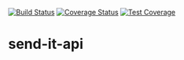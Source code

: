 [![Build Status](https://travis-ci.org/NkFab/send-it-api.svg?branch=develop)](https://travis-ci.org/NkFab/send-it-api)
[![Coverage Status](https://coveralls.io/repos/github/NkFab/send-it-api/badge.svg?branch=develop)](https://coveralls.io/github/NkFab/send-it-api?branch=develop)
[![Test Coverage](https://api.codeclimate.com/v1/badges/32a0ff238c5c12dcc8ec/test_coverage)](https://codeclimate.com/github/NkFab/send-it-api/test_coverage)
# send-it-api
